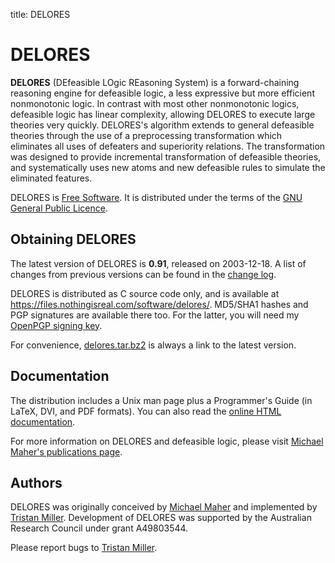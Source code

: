 title: DELORES

# DELORES

**DELORES** (DEfeasible LOgic REasoning System) is a
forward-chaining reasoning engine for defeasible logic, a less
expressive but more efficient nonmonotonic logic. In contrast with most
other nonmonotonic logics, defeasible logic has linear complexity,
allowing DELORES to execute large theories very quickly. DELORES's
algorithm extends to general defeasible theories through the use of a
preprocessing transformation which eliminates all uses of defeaters and
superiority relations. The transformation was designed to provide
incremental transformation of defeasible theories, and systematically
uses new atoms and new defeasible rules to simulate the eliminated
features.

DELORES is [Free Software](https://www.gnu.org/philosophy/free-sw.html).
It is distributed under the terms of the [GNU General Public
Licence](https://www.gnu.org/copyleft/gpl.html).

Obtaining DELORES
-----------------

The latest version of DELORES is **0.91**, released on 2003-12-18. A
list of changes from previous versions can be found in the [change
log](https://files.nothingisreal.com/software/delores/NEWS).

DELORES is distributed as C source code only, and is available at
[<https://files.nothingisreal.com/software/delores/>](https://files.nothingisreal.com/software/delores/).
MD5/SHA1 hashes and PGP signatures are available there too. For the
latter, you will need my [OpenPGP signing
key](/BF8A2EE4.txt).

For convenience,
[delores.tar.bz2](https://files.nothingisreal.com/software/delores/delores.tar.bz2)
is always a link to the latest version.

Documentation
-------------

The distribution includes a Unix man page plus a Programmer's Guide (in
LaTeX, DVI, and PDF formats). You can also read the [online HTML
documentation](https://files.nothingisreal.com/software/delores/delores.html).

For more information on DELORES and defeasible logic, please visit
[Michael Maher's publications
page](https://www.unsw.adfa.edu.au/australian-centre-for-cyber-security/associate-professor-michael-maher).

Authors
-------

DELORES was originally conceived by [Michael
Maher](https://www.unsw.adfa.edu.au/australian-centre-for-cyber-security/associate-professor-michael-maher) and implemented by [Tristan
Miller](/). Development of DELORES was
supported by the Australian Research Council under grant A49803544.

Please report bugs to [Tristan
Miller](mailto:psychonaut@nothingisreal.com).
